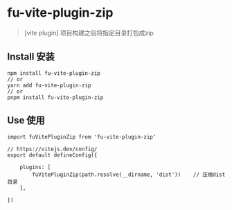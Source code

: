 # fu-vite-plugin-zip

> [vite plugin] 项目构建之后将指定目录打包成zip

## Install 安装

```
npm install fu-vite-plugin-zip
// or
yarn add fu-vite-plugin-zip
// or
pnpm install fu-vite-plugin-zip
```

## Use 使用

```
import fuVitePluginZip from 'fu-vite-plugin-zip'

// https://vitejs.dev/config/
export default defineConfig({
	
	plugins: [
		fuVitePluginZip(path.resolve(__dirname, 'dist'))    // 压缩dist目录
	],

})

```
